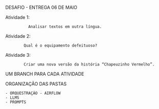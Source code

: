 DESAFIO - ENTREGA 06 DE MAIO

Atividade 1: 

              Analisar textos em outra língua.

Atividade 2: 

            Qual é o equipamento defeituoso?

Atividade 3:

            Criar uma nova versão da história “Chapeuzinho Vermelho”.

UM BRANCH PARA CADA ATIVIDADE 

ORGANIZAÇÃO DAS PASTAS

    - ORQUESTRAÇÃO - AIRFLOW
    - LLMS
    - PROMPTS
